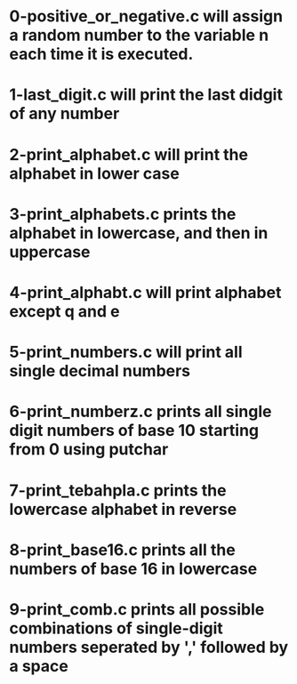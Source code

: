 # 0-positive_or_negative.c will assign a random number to the variable n each time it is executed.
# 1-last_digit.c will print the last didgit of any number
# 2-print_alphabet.c will print the alphabet in lower case
# 3-print_alphabets.c prints the alphabet in lowercase, and then in uppercase
# 4-print_alphabt.c will print alphabet except q and e
# 5-print_numbers.c will print all single decimal numbers
# 6-print_numberz.c prints all single digit numbers of base 10 starting from 0 using putchar
# 7-print_tebahpla.c prints the lowercase alphabet in reverse
# 8-print_base16.c prints all the numbers of base 16 in lowercase
# 9-print_comb.c prints all possible combinations of single-digit numbers seperated by ',' followed by a space
